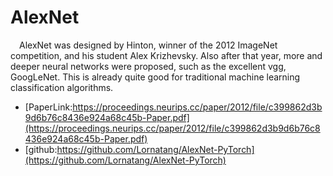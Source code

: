 # AlexNet
&ensp;&ensp;AlexNet was designed by Hinton, winner of the 2012 ImageNet competition, and his student Alex Krizhevsky. Also after that year, more and deeper neural networks were proposed, such as the excellent vgg, GoogLeNet. This is already quite good for traditional machine learning classification algorithms.
<!-- <a href="www.baidu.com" style="color:red;">hello</a> -->
- [PaperLink:https://proceedings.neurips.cc/paper/2012/file/c399862d3b9d6b76c8436e924a68c45b-Paper.pdf](https://proceedings.neurips.cc/paper/2012/file/c399862d3b9d6b76c8436e924a68c45b-Paper.pdf)
- [github:https://github.com/Lornatang/AlexNet-PyTorch](https://github.com/Lornatang/AlexNet-PyTorch)